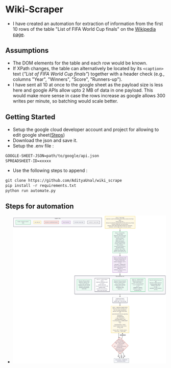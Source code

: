 # Wiki-Scraper

- I have created an automation for extraction of information from the first 10 rows of the table "List of FIFA World Cup finals" on the [Wikipedia page](https://en.wikipedia.org/wiki/List_of_FIFA_World_Cup_finals).

## Assumptions

- The DOM elements for the table and each row would be known.
- If XPath changes, the table can alternatively be located by its `<caption>` text (*"List of FIFA World Cup finals"*) together with a header check (e.g., columns "Year", "Winners", "Score", "Runners-up").  
- I have sent all 10 at once to the google sheet as the payload size is less here and google APIs allow upto 2 MB of data in one payload. This would make more sense in case the rows increase as google allows 300 writes per minute, so batching would scale better.

## Getting Started
- Setup the google cloud developer account and project for allowing to edit google sheet([Steps](https://ai2.appinventor.mit.edu/reference/other/googlesheets-api-setup.html))
- Download the json and save it.
- Setup the .env file :
```
GOOGLE-SHEET-JSON=path/to/google/api.json
SPREADSHEET-ID=xxxxx
```
- Use the following steps to append :
```
git clone https://github.com/AdityaUnal/wiki_scrape
pip install -r requirements.txt
python run automate.py
```
## Steps for automation
- ![alt text](https://github.com/AdityaUnal/wiki_scrape/blob/main/flow-chart.png)
